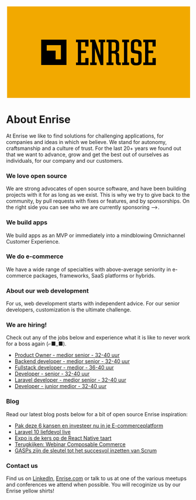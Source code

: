 <p align="center"><a href="https://enrise.com" target="_blank"><img src="https://github.com/enrise/.github/blob/master/images/logo.png?raw=true"></a></p>

# About Enrise

At Enrise we like to find solutions for challenging applications, for companies and ideas in which we believe. We stand for autonomy, craftsmanship and a culture of trust. For the last 20+ years we found out that we want to advance, grow and get the best out of ourselves as individuals, for our company and our customers.

### We love open source

We are strong advocates of open source software, and have been building projects with it for as long as we exist.
This is why we try to give back to the community, by pull requests with fixes or features, and by sponsorships.
On the right side you can see who we are currently sponsoring -->.

### We build apps
We build apps as an MVP or immediately into a mindblowing Omnichannel Customer Experience.

### We do e-commerce
We have a wide range of specialties with above-average seniority in e-commerce packages, frameworks, SaaS platforms or hybrids.

### About our web development
For us, web development starts with independent advice. For our senior developers, customization is the ultimate challenge.

### We are hiring!

Check out any of the jobs below and experience what it is like to never work for a boss again (⌐■_■).

<!-- JOB-LIST:START -->
- [Product Owner - medior senior - 32-40 uur](https://jobs.enrise.com/product-owner-team-enigma/nl)
- [Backend developer - medior senior - 32-40 uur](https://jobs.enrise.com/backend-developer)
- [Fullstack developer - medior - 36-40 uur](https://jobs.enrise.com/fullstack-developer-team-enigma)
- [Developer - senior - 32-40 uur](https://jobs.enrise.com/senior-developer)
- [Laravel developer - medior senior - 32-40 uur](https://jobs.enrise.com/laravel-developer-2)
- [Developer - junior medior - 32-40 uur](https://jobs.enrise.com/developer-team-craft)
<!-- JOB-LIST:END -->

### Blog

Read our latest blog posts below for a bit of open source Enrise inspiration:

<!-- POST-LIST:START -->
- [Pak deze 6 kansen en investeer nu in je E-commerceplatform](https://enrise.com/2023/03/pak-deze-6-kansen-en-investeer-nu-in-je-e-commerceplatform/)
- [Laravel 10 liefdevol live](https://enrise.com/2023/02/laravel-10-liefdevol-live/)
- [Expo is de kers op de React Native taart](https://enrise.com/2023/02/expo-is-de-kers-op-de-react-native-taart/)
- [Terugkijken: Webinar Composable Commerce](https://enrise.com/2023/02/webinar-composable-commerce/)
- [GASPs zijn de sleutel tot het succesvol inzetten van Scrum](https://enrise.com/2023/01/gasps-zijn-de-sleutel-tot-het-succesvol-inzetten-van-scrum/)
<!-- POST-LIST:END -->

### Contact us

Find us on <a href="https://www.linkedin.com/company/enrise/" target="_blank">LinkedIn</a>, <a href="https://enrise.com" target="_blank">Enrise.com</a> or talk to us at one of the various meetups and conferences we attend when possible. You will recoginize us by our Enrise yellow shirts!
